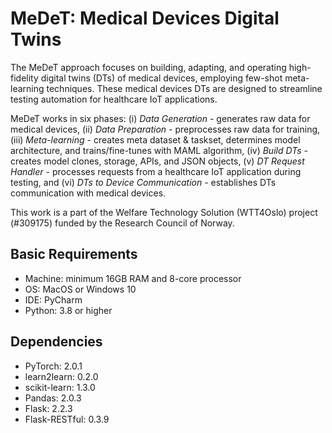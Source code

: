 # MeDeT: Medical Devices Digital Twins

The MeDeT approach focuses on building, adapting, and operating high-fidelity digital twins (DTs) of medical devices, employing few-shot meta-learning techniques. These medical devices DTs are designed to streamline testing automation for healthcare IoT applications. 

MeDeT works in six phases: (i) _Data Generation_ - generates raw data for medical devices, (ii) _Data Preparation_ - preprocesses raw data for training, (iii) _Meta-learning_ - creates meta dataset & taskset, determines model architecture, and trains/fine-tunes with MAML algorithm, (iv) _Build DTs_ - creates model clones, storage, APIs, and JSON objects, (v) _DT Request Handler_ - processes requests from a healthcare IoT application during testing, and (vi) _DTs to Device
Communication_ - establishes DTs communication with medical devices. 

This work is a part of the Welfare Technology Solution (WTT4Oslo) project (#309175) funded by the Research Council of Norway.






[//]: # (The repository contains open-source implementation)


## Basic Requirements

* Machine: minimum 16GB RAM and 8-core processor 
* OS: MacOS or Windows 10
* IDE: PyCharm
* Python: 3.8 or higher 

## Dependencies

* PyTorch: 2.0.1
* learn2learn: 0.2.0
* scikit-learn: 1.3.0
* Pandas: 2.0.3
* Flask: 2.2.3
* Flask-RESTful: 0.3.9

